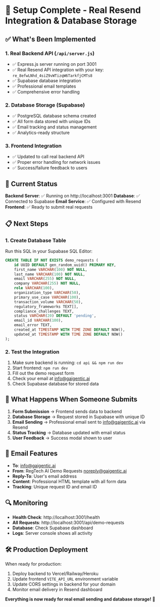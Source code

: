 # 🎉 Setup Complete - Real Resend Integration & Database Storage

## ✅ What's Been Implemented

### 1. **Real Backend API** (`/api/server.js`)
- ✅ Express.js server running on port 3001
- ✅ Real Resend API integration with your key: `re_8efwLNhd_4siZ9vWTizqW6TarkfjCMTs8`
- ✅ Supabase database integration
- ✅ Professional email templates
- ✅ Comprehensive error handling

### 2. **Database Storage** (Supabase)
- ✅ PostgreSQL database schema created
- ✅ All form data stored with unique IDs
- ✅ Email tracking and status management
- ✅ Analytics-ready structure

### 3. **Frontend Integration**
- ✅ Updated to call real backend API
- ✅ Proper error handling for network issues
- ✅ Success/failure feedback to users

## 🚀 Current Status

**Backend Server**: ✅ Running on http://localhost:3001
**Database**: ✅ Connected to Supabase
**Email Service**: ✅ Configured with Resend
**Frontend**: ✅ Ready to submit real requests

## 📋 Next Steps

### 1. Create Database Table
Run this SQL in your Supabase SQL Editor:

```sql
CREATE TABLE IF NOT EXISTS demo_requests (
    id UUID DEFAULT gen_random_uuid() PRIMARY KEY,
    first_name VARCHAR(100) NOT NULL,
    last_name VARCHAR(100) NOT NULL,
    email VARCHAR(255) NOT NULL,
    company VARCHAR(255) NOT NULL,
    role VARCHAR(100),
    organization_type VARCHAR(50),
    primary_use_case VARCHAR(100),
    transaction_volume VARCHAR(50),
    regulatory_frameworks TEXT[],
    compliance_challenges TEXT,
    status VARCHAR(20) DEFAULT 'pending',
    email_id VARCHAR(100),
    email_error TEXT,
    created_at TIMESTAMP WITH TIME ZONE DEFAULT NOW(),
    updated_at TIMESTAMP WITH TIME ZONE DEFAULT NOW()
);
```

### 2. Test the Integration
1. Make sure backend is running: `cd api && npm run dev`
2. Start frontend: `npm run dev`
3. Fill out the demo request form
4. Check your email at info@gaigentic.ai
5. Check Supabase database for stored data

## 🎯 What Happens When Someone Submits

1. **Form Submission** → Frontend sends data to backend
2. **Database Storage** → Request stored in Supabase with unique ID
3. **Email Sending** → Professional email sent to info@gaigentic.ai via Resend
4. **Status Tracking** → Database updated with email status
5. **User Feedback** → Success modal shown to user

## 📧 Email Features

- **To**: info@gaigentic.ai
- **From**: RegTech AI Demo Requests <noreply@gaigentic.ai>
- **Reply-To**: User's email address
- **Content**: Professional HTML template with all form data
- **Tracking**: Unique request ID and email ID

## 🔍 Monitoring

- **Health Check**: http://localhost:3001/health
- **All Requests**: http://localhost:3001/api/demo-requests
- **Database**: Check Supabase dashboard
- **Logs**: Server console shows all activity

## 🛠️ Production Deployment

When ready for production:
1. Deploy backend to Vercel/Railway/Heroku
2. Update frontend `VITE_API_URL` environment variable
3. Update CORS settings in backend for your domain
4. Monitor email delivery in Resend dashboard

**Everything is now ready for real email sending and database storage!** 🎉
